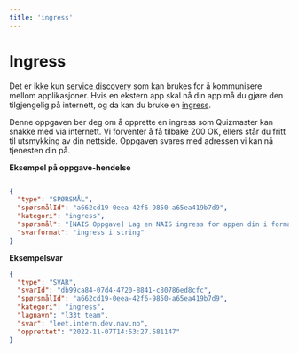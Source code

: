 ```yaml
---
title: 'ingress'
---
```


# Ingress

Det er ikke kun [service discovery](service-discovery.md) som kan brukes for å kommunisere mellom applikasjoner.
Hvis en ekstern app skal nå din app må du gjøre den tilgjengelig på internett, og da kan du bruke en [ingress](https://docs.nais.io/workloads/reference/environments/).

Denne oppgaven ber deg om å opprette en ingress som Quizmaster kan snakke med via internett.
Vi forventer å få tilbake 200 OK, ellers står du fritt til utsmykking av din nettside.
Oppgaven svares med adressen vi kan nå tjenesten din på.

**Eksempel på oppgave-hendelse**

```json

{
  "type": "SPØRSMÅL",
  "spørsmålId": "a662cd19-0eea-42f6-9850-a65ea419b7d9",
  "kategori": "ingress",
  "spørsmål": "[NAIS Oppgave] Lag en NAIS ingress for appen din i formatet: <app navn>.intern.dev.nav.no. Send oss din nye ingress som svar, vi forventer at den svarer med 200 ok.)",
  "svarformat": "ingress i string"
}
```

**Eksempelsvar**

``` json
{
  "type": "SVAR",
  "svarId": "db99ca84-07d4-4720-8841-c80786ed8cfc",
  "spørsmålId": "a662cd19-0eea-42f6-9850-a65ea419b7d9",
  "kategori": "ingress",
  "lagnavn": "l33t team",
  "svar": "leet.intern.dev.nav.no",
  "opprettet": "2022-11-07T14:53:27.581147"
}
```
